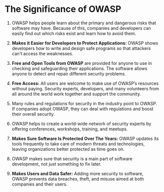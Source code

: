 <h1>The Significance of OWASP</h1>

<ol>
  <li>
    <p>OWASP helps people learn about the primary and dangerous risks that software may have. Because of this, companies and developers can easily find out which risks exist and learn how to avoid them.</p>
  </li>
  <li>
    <p><strong>Makes it Easier for Developers to Protect Applications:</strong> OWASP shows developers how to write and design safe programs so that attackers can’t access the weaknesses.</p>
  </li>
  <li>
    <p><strong>Free and Open Tools from OWASP</strong> are provided for anyone to use in checking and safeguarding their applications. The software allows anyone to detect and repair different security problems.</p>
  </li>
  <li>
    <p><strong>Free Access:</strong> All users are welcome to make use of OWASP’s resources without paying. Security experts, developers, and many volunteers from all around the world work together and support the community.</p>
  </li>
  <li>
    <p>Many rules and regulations for security in the industry point to OWASP. If companies adopt OWASP, they can deal with regulations and boost their overall security.</p>
  </li>
  <li>
    <p>OWASP helps to create a world-wide network of security experts by offering conferences, workshops, training, and meetups.</p>
  </li>
  <li>
    <p><strong>Makes Sure Software Is Protected Over The Years:</strong> OWASP updates its tools frequently to take care of modern threats and technologies, leaving organizations better protected as time goes on.</p>
  </li>
  <li>
    <p>OWASP makes sure that security is a main part of software development, not just something to fix later.</p>
  </li>
  <li>
    <p><strong>Makes Users and Data Safer:</strong> Adding more security to software, OWASP prevents data breaches, theft, and misuse aimed at both companies and their users.</p>
  </li>
</ol>
